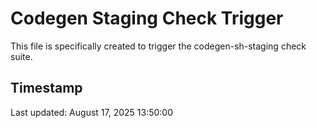 # Codegen Staging Check Trigger

This file is specifically created to trigger the codegen-sh-staging check suite.

## Timestamp

Last updated: August 17, 2025 13:50:00

